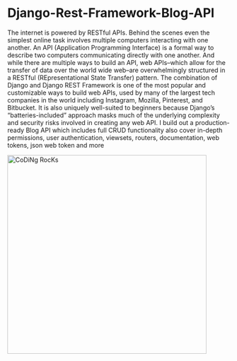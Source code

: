 # Django-Rest-Framework-Blog-API

The internet is powered by RESTful APIs. Behind the scenes even the simplest online task involves multiple computers interacting with one another. An API (Application Programming Interface) is a formal way to describe two computers
communicating directly with one another. And while there are multiple ways to build
an API, web APIs–which allow for the transfer of data over the world wide web–are
overwhelmingly structured in a RESTful (REpresentational State Transfer) pattern.
The combination of Django and Django REST Framework is one of the most popular
and customizable ways to build web APIs, used by many of the largest tech companies
in the world including Instagram, Mozilla, Pinterest, and Bitbucket. It is also uniquely
well-suited to beginners because Django’s “batteries-included” approach masks much
of the underlying complexity and security risks involved in creating any web API.
I build out a production-ready Blog API which includes full CRUD
functionality also cover in-depth permissions, user authentication, viewsets,
routers, documentation, web tokens, json web token and more

<img src="https://preview.redd.it/7qj8tye6t7111.png?width=556&format=png&auto=webp&s=662c96d2d49deb4728fd4cb10abea3a9c7da6dd2" href="https://github.com/SP-XD" alt="CoDiNg RocKs"  width="450"></a>

